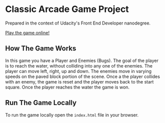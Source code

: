 
# Classic Arcade Game Project

Prepared in the context of Udacity's Front End Developer nanodegree.

[Play the game online!](https://nunorc.github.io/fend-arcarde-game-project/)

## How The Game Works

In this game you have a Player and Enemies (Bugs). The goal of the player
is to reach the water, without colliding into any one of the enemies. The
player can move left, right, up and down. The enemies move in varying
speeds on the paved block portion of the scene. Once a the player collides
with an enemy, the game is reset and the player moves back to the start
square. Once the player reaches the water the game is won.

## Run The Game Locally

To run the game locally open the `index.html` file in your browser.


